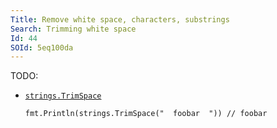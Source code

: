 ```yaml
---
Title: Remove white space, characters, substrings
Search: Trimming white space
Id: 44
SOId: 5eq100da
---
```


TODO:

* [`strings.TrimSpace`](https://golang.org/pkg/strings/#TrimSpace)

      fmt.Println(strings.TrimSpace("  foobar  ")) // foobar
